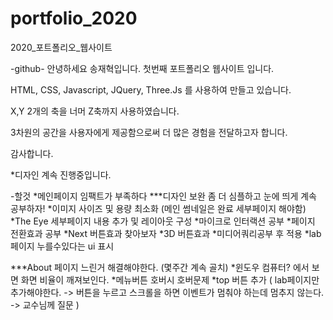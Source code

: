 # portfolio_2020
2020_포트폴리오_웹사이트

-github-
안녕하세요 송재혁입니다.
첫번째 포트폴리오 웹사이트 입니다.

HTML, CSS, Javascript, JQuery, Three.Js 를 사용하여 만들고 있습니다.

X,Y 2개의 축을 너머 Z축까지 사용하였습니다.

3차원의 공간을 사용자에게 제공함으로써 더 많은 경험을 전달하고자 합니다.

감사합니다.


*디자인 계속 진행중입니다.

-할것
*메인페이지 임팩트가 부족하다 
***디자인 보완 좀 더 심플하고 눈에 띄게 계속 공부하자!
*이미지 사이즈 및 용량 최소화 (메인 썸네일은 완료 세부페이지 해야함)
*The Eye 세부페이지 내용 추가 및 레이아웃 구성
*마이크로 인터랙션 공부
*페이지 전환효과 공부
*Next 버튼효과 찾아보자
*3D 버튼효과
*미디어쿼리공부 후 적용
*lab 페이지 누를수있다는 ui 표시

***About 페이지 느린거 해결해야한다. (몇주간 계속 골치)
*윈도우 컴퓨터? 에서 보면 화면 비율이 깨져보인다.
*메뉴버튼 호버시 호버문제
*top 버튼 추가 ( lab페이지만 추가해야한다. -> 버튼을 누르고 스크롤을 하면 이벤트가 멈춰야 하는데 멈추지 않는다. -> 교수님께 질문 )

